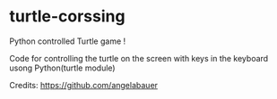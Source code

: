 # turtle-corssing
Python  controlled Turtle game !

Code for controlling the turtle on the screen with keys in the keyboard usong Python(turtle module)

Credits: https://github.com/angelabauer
